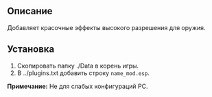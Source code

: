 ## Описание

Добавляет красочные эффекты высокого разрешения для оружия.

## Установка

1. Скопировать папку ./Data в корень игры.
1. В ../plugins.txt добавить строку `name_mod.esp`.

**Примечание:** Не для слабых конфигураций PC.
